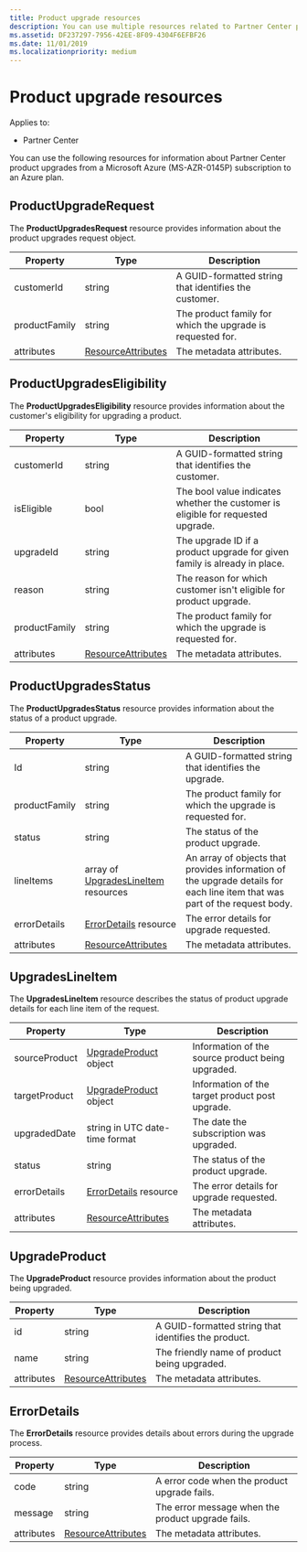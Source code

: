 ```yaml
---
title: Product upgrade resources
description: You can use multiple resources related to Partner Center product upgrades to an Azure plan. These include ProductUpgradeRequest, ProductUpgradesEligibility, ProductUpgradesStatus, UpgradesLineItem, UpgradeProduct and ErrorDetails.
ms.assetid: DF237297-7956-42EE-8F09-4304F6EFBF26
ms.date: 11/01/2019
ms.localizationpriority: medium
---
```


# Product upgrade resources

Applies to:

- Partner Center

You can use the following resources for information about Partner Center product upgrades from a Microsoft Azure (MS-AZR-0145P) subscription to an Azure plan.

## ProductUpgradeRequest

The **ProductUpgradesRequest** resource provides information about the product upgrades request object.

| Property | Type | Description |
|----------------------|----------------------------------------------|----------------------------------------------------------------|
| customerId           | string                                       | A GUID-formatted string that identifies the customer. |
| productFamily        | string                                       | The product family for which the upgrade is requested for. |
| attributes           | [ResourceAttributes](utility-resources.md#resourceattributes) | The metadata attributes. |

## ProductUpgradesEligibility

The **ProductUpgradesEligibility** resource provides information about the customer's eligibility for upgrading a product.

| Property | Type | Description |
|----------------------|--------------------------------------------- |----------------------------------------------------------------|
| customerId           | string                                       | A GUID-formatted string that identifies the customer. |          | productFamily        | string                                       | The product family for which the upgrade is requested for. |
| isEligible           | bool                                         | The bool value indicates whether the customer is eligible for requested upgrade. |
| upgradeId            | string                                       | The upgrade ID if a product upgrade for given family is already in place. |
| reason               | string                                       | The reason for which customer isn't eligible for product upgrade. |
| productFamily        | string                                       | The product family for which the upgrade is requested for. |
| attributes           | [ResourceAttributes](utility-resources.md#resourceattributes) | The metadata attributes.  

## ProductUpgradesStatus

The **ProductUpgradesStatus** resource provides information about the status of a product upgrade.

| Property | Type | Description |
|---------------------|----------------------------------------------------------------|-----------------------------------------------|
| Id                  | string                                                         | A GUID-formatted string that identifies the upgrade. |
| productFamily       | string                                                         | The product family for which the upgrade is requested for.
| status              | string                                                         | The status of the product upgrade.
| lineItems           | array of [UpgradesLineItem](#upgradeslineitem) resources       | An array of objects that provides information of the upgrade details for each line item that was part of the request body.
| errorDetails        | [ErrorDetails](#errordetails) resource                         | The error details for upgrade requested.
| attributes          | [ResourceAttributes](utility-resources.md#resourceattributes)  | The metadata attributes. |

## UpgradesLineItem

The **UpgradesLineItem** resource describes the status of product upgrade details for each line item of the request.

| Property | Type | Description |
|-----------------|-----------------------------------------------------|--------------------------------------------------------------|
| sourceProduct   | [UpgradeProduct](#upgradeproduct) object            | Information of the source product being upgraded. |
| targetProduct   | [UpgradeProduct](#upgradeproduct) object            | Information of the target product post upgrade. |
| upgradedDate    | string in UTC date-time format                      | The date the subscription was upgraded. |
| status          | string                                              | The status of the product upgrade. |
| errorDetails    | [ErrorDetails](#errordetails) resource              | The error details for upgrade requested. |
| attributes      | [ResourceAttributes](utility-resources.md#resourceattributes) | The metadata attributes.  |

## UpgradeProduct

The **UpgradeProduct** resource provides information about the product being upgraded.

| Property | Type |Description |
|----------------------|----------------------------------------------|----------------------------------------------------------------|
| id                   | string                                       | A GUID-formatted string that identifies the product. |
| name                 | string                                       | The friendly name of product being upgraded. |  
| attributes           | [ResourceAttributes](utility-resources.md#resourceattributes) | The metadata attributes. |

## ErrorDetails

The **ErrorDetails** resource provides details about errors during the upgrade process.

| Property | Type | Description |
|-------------------------|----------------------------------------------|-------------------------------------------------------------|
| code                    | string                                       | A error code when the product upgrade fails. |
| message                 | string                                       | The error message when the product upgrade fails. |
| attributes              | [ResourceAttributes](utility-resources.md#resourceattributes) | The metadata attributes. |
